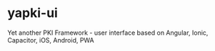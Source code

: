 # yapki-ui
Yet another PKI Framework - user interface based on Angular, Ionic, Capacitor, iOS, Android, PWA
